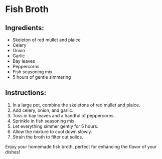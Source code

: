 # Fish Broth

## Ingredients:
- Skeleton of red mullet and plaice
- Celery
- Onion
- Garlic
- Bay leaves
- Peppercorns
- Fish seasoning mix
- 5 hours of gentle simmering

## Instructions:
1. In a large pot, combine the skeletons of red mullet and plaice.
2. Add celery, onion, and garlic.
3. Toss in bay leaves and a handful of peppercorns.
4. Sprinkle in fish seasoning mix.
5. Let everything simmer gently for 5 hours.
6. Allow the mixture to cool down slowly.
7. Strain the broth to filter out solids.

Enjoy your homemade fish broth, perfect for enhancing the flavor of your dishes!
```
